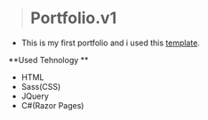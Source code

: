 > # Portfolio.v1
* This is my first portfolio and i used this [template](http://exill.dk/demo/codex/template/index.html).

**Used Tehnology **
* HTML
* Sass(CSS)
* JQuery
* C#(Razor Pages)
